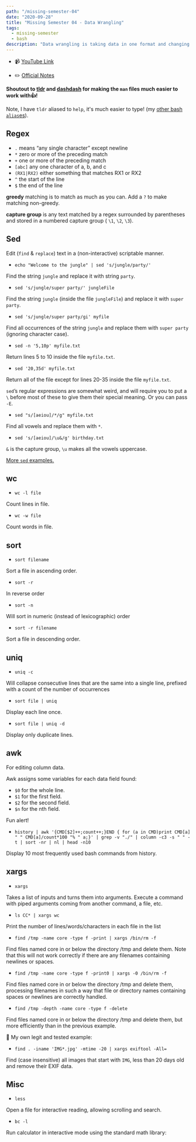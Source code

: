 ```yaml
---
path: "/missing-semester-04"
date: "2020-09-28"
title: "Missing Semester 04 - Data Wrangling"
tags:
  - missing-semester
  - bash
description: "Data wrangling is taking data in one format and changing it into a different format 💡."
---
```


- 📹 [YouTube Link](https://www.youtube.com/watch?v=sz_dsktIjt4&feature=emb_logo)

- ✏️ [Official Notes](https://missing.csail.mit.edu/2020/data-wrangling/)

**Shoutout to [tldr](https://formulae.brew.sh/formula/tldr) and [dashdash](https://dashdash.io/1) for making the `man` files much easier to work with👍!**

Note, I have `tldr` aliased to `help`, it's much easier to type! (my [other bash `alias`es](https://gist.github.com/edieblu/ac74baf5b8cb1fd66edb2c0218c508e1)).

## Regex

- `.` means “any single character” except newline
- `*` zero or more of the preceding match
- `+` one or more of the preceding match
- `[abc]` any one character of a, b, and c
- `(RX1|RX2)` either something that matches RX1 or RX2
- `^` the start of the line
- `$` the end of the line

**greedy** matching is to match as much as you can. Add a `?` to make matching non-greedy.

**capture group** is any text matched by a regex surrounded by parentheses and stored in a numbered capture group ( `\1`, `\2`, `\3`).

## Sed

Edit (`find` & `replace`) text in a (non-interactive) scriptable manner.

- `echo "Welcome to the jungle" | sed 's/jungle/party/'`

Find the string `jungle` and replace it with string `party`.

- `sed 's/jungle/super party/' jungleFile`

Find the string `jungle` (inside the file `jungleFile`) and replace it with `super party`.

- `sed 's/jungle/super party/gi' myfile`

Find all occurrences of the string `jungle` and replace them with `super party` (ignoring character case).

- `sed -n '5,10p' myfile.txt`

Return lines 5 to 10 inside the file `myfile.txt`.

- `sed '20,35d' myfile.txt`

Return all of the file except for lines 20-35 inside the file `myfile.txt`.

`sed`’s regular expressions are somewhat weird, and will require you to put a `\` before most of these to give them their special meaning. Or you can pass `-E`.

- `sed "s/[aeiou]/*/g" myfile.txt`

Find all vowels and replace them with `*`.

- `sed 's/[aeiou]/\u&/g' birthday.txt`

`&` is the capture group, `\u` makes all the vowels uppercase.

[More `sed` examples.](http://conqueringthecommandline.com/book/sed)

## wc

- `wc -l file`

Count lines in file.

- `wc -w file`

Count words in file.

## sort

- `sort filename`

Sort a file in ascending order.

- `sort -r`

In reverse order

- `sort -n`

Will sort in numeric (instead of lexicographic) order

- `sort -r filename`

Sort a file in descending order.

## uniq

- `uniq -c`

Will collapse consecutive lines that are the same into a single line, prefixed with a count of the number of occurrences

- `sort file | uniq`

Display each line once.

- `sort file | uniq -d`

Display only duplicate lines.

## awk

For editing column data.

Awk assigns some variables for each data field found:

- `$0` for the whole line.
- `$1` for the first field.
- `$2` for the second field.
- `$n` for the nth field.

Fun alert!

- `history | awk '{CMD[$2]++;count++;}END { for (a in CMD)print CMD[a] " " CMD[a]/count*100 "% " a;}' | grep -v "./" | column -c3 -s " " -t | sort -nr | nl | head -n10`

Display 10 most frequently used bash commands from history.

## xargs

- `xargs`

Takes a list of inputs and turns them into arguments. Execute a command with piped arguments coming from another command, a file, etc.

- `ls CC* | xargs wc`

Print the number of lines/words/characters in each file in the list

- `find /tmp -name core -type f -print | xargs /bin/rm -f`

Find files named core in or below the directory /tmp and delete them. Note that this will not work correctly if there are any filenames containing newlines or spaces.

- `find /tmp -name core -type f -print0 | xargs -0 /bin/rm -f`

Find files named core in or below the directory /tmp and delete them, processing filenames in such a way that file or directory names containing spaces or newlines are correctly handled.

- `find /tmp -depth -name core -type f -delete`

Find files named core in or below the directory /tmp and delete them, but more efficiently than in the previous example.

💪 My own legit and tested example:

- `find . -iname 'IMG*.jpg' -mtime -20 | xargs exiftool -All=`

Find (case insensitive) all images that start with `IMG`, less than 20 days old and remove their EXIF data.

## Misc

- `less`

Open a file for interactive reading, allowing scrolling and search.

- `bc -l`

Run calculator in interactive mode using the standard math library:
